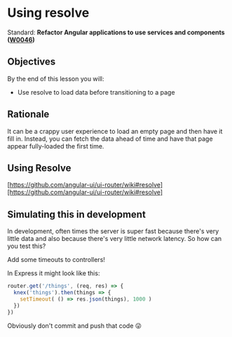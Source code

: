 # Using resolve

Standard: **Refactor Angular applications to use services and components (<a href="#">W0046</a>)**

## Objectives

By the end of this lesson you will:

- Use resolve to load data before transitioning to a page

## Rationale

It can be a crappy user experience to load an empty page and then have it fill in.  Instead, you can fetch the data ahead of time and have that page appear fully-loaded the first time.

## Using Resolve

[https://github.com/angular-ui/ui-router/wiki#resolve][https://github.com/angular-ui/ui-router/wiki#resolve]

## Simulating this in development

In development, often times the server is super fast because there's very little data and also because there's very little network latency.  So how can you test this?

Add some timeouts to controllers!

In Express it might look like this:

```js
router.get('/things', (req, res) => {
  knex('things').then(things => {
    setTimeout( () => res.json(things), 1000 )
  })
})
```

Obviously don't commit and push that code 😜
